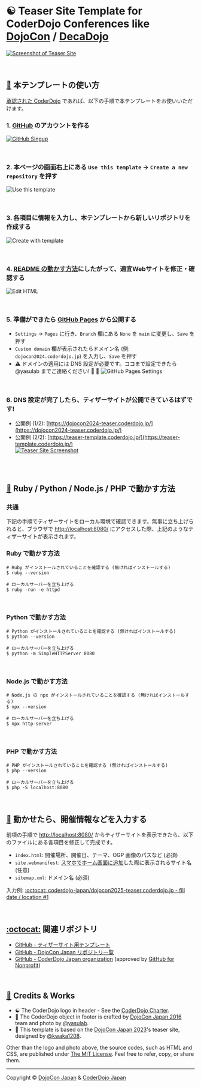 # :yin_yang: Teaser Site Template for CoderDojo Conferences like [DojoCon](https://dojocon.coderdojo.jp/) / [DecaDojo](https://decadojo.coderdojo.jp/)

[![Screenshot of Teaser Site](https://github.com/coderdojo-japan/teaser-template.coderdojo.jp/blob/main/img/readme-cover.gif?raw=true)](https://teaser-template.coderdojo.jp/)

<br>

<div id='howto'></div>

## [:beginner:](#howto) 本テンプレートの使い方

[承認された CoderDojo](https://coderdojo.jp/#dojos) であれば、以下の手順で本テンプレートをお使いいただけます。

### 1. [GitHub](https://github.co.jp/) のアカウントを作る
[![GitHub Singup](https://github.com/coderdojo-japan/teaser-template.coderdojo.jp/blob/main/img/readme-github.png?raw=true)](https://github.co.jp/)

<br>


### 2. 本ページの画面右上にある `Use this template` -> `Create a new repository` を押す
![Use this template](https://github.com/coderdojo-japan/teaser-template.coderdojo.jp/blob/main/img/readme-template.png?raw=true)

<br>


### 3. 各項目に情報を入力し、本テンプレートから新しいリポジトリを作成する
![Create with template](https://github.com/coderdojo-japan/teaser-template.coderdojo.jp/blob/main/img/readme-create.png?raw=true)

<br>


### 4. [README の動かす方法](#setup)にしたがって、適宜Webサイトを修正・確認する
![Edit HTML](https://github.com/coderdojo-japan/teaser-template.coderdojo.jp/blob/main/img/readme-edit.png?raw=true)

<br>


### 5. 準備ができたら [GitHub Pages](https://www.google.com/search?q=GitHub+Pages) から公開する
- `Settings` -> `Pages` に行き、`Branch` 欄にある `None` を `main` に変更し、`Save` を押す
- `Custom domain` 欄が表示されたらドメイン名 (例: `dojocon2024.coderdojo.jp`) を入力し、`Save` を押す
- :warning: ドメインの適用には DNS 設定が必要です。ココまで設定できたら @yasulab までご連絡ください! :email: :dash:
   ![GitHub Pages Settings](https://github.com/coderdojo-japan/teaser-template.coderdojo.jp/blob/main/img/readme-domain.png?raw=true)

<br>


### 6. DNS 設定が完了したら、ティザーサイトが公開できているはずです!
- 公開例 (1/2): [https://dojocon2024-teaser.coderdojo.jp/](https://dojocon2024-teaser.coderdojo.jp/)
- 公開例 (2/2): [https://teaser-template.coderdojo.jp/](https://teaser-template.coderdojo.jp/)  
  [![Teaser Site Screenshot](https://github.com/coderdojo-japan/teaser-template.coderdojo.jp/blob/main/img/readme-cover.gif?raw=true)](https://teaser-template.coderdojo.jp/)

<br>


<div id='setup'></div>

<br>

## [:wrench:](#setup) Ruby / Python / Node.js / PHP で動かす方法

### 共通

下記の手順でティザーサイトをローカル環境で確認できます。無事に立ち上げられると、ブラウザで [http://localhost:8080/](http://localhost:8080/) にアクセスした際、上記のようなティザーサイトが表示されます。

### Ruby で動かす方法

```shell
# Ruby がインストールされていることを確認する (無ければインストールする)
$ ruby --version

# ローカルサーバーを立ち上げる
$ ruby -run -e httpd
```

<br>


### Python で動かす方法

```shell
# Python がインストールされていることを確認する (無ければインストールする)
$ python --version

# ローカルサーバーを立ち上げる
$ python -m SimpleHTTPServer 8080
```

<br>


### Node.js で動かす方法

```shell
# Node.js の npx がインストールされていることを確認する (無ければインストールする)
$ npx --version

# ローカルサーバーを立ち上げる
$ npx http-server
```

<br>

### PHP で動かす方法

```shell
# PHP がインストールされていることを確認する (無ければインストールする)
$ php --version

# ローカルサーバーを立ち上げる
$ php -S localhost:8080
```


<div id='customize'></div>

<br>

## [:memo:](#customize) 動かせたら、開催情報などを入力する

前項の手順で [http://localhost:8080/](http://localhost:8080/) からティザーサイトを表示できたら、以下のファイルにある各項目を修正して完成です。

- `index.html`: 開催場所、開催日、テーマ、OGP 画像のパスなど (必須)
- `site.webmanifest`: [スマホでホーム画面に追加](https://www.google.com/search?q=スマホ+ホーム画面+追加)した際に表示されるサイト名 (任意)
- `sitemap.xml`: ドメイン名 (必須)

入力例: [:octocat: coderdojo-japan/dojocon2025-teaser.coderdojo.jp - fill date / location #1](https://github.com/coderdojo-japan/dojocon2025-teaser.coderdojo.jp/pull/1/files)



<div id='references'></div>

<br>

## [:octocat:](#references) 関連リポジトリ

- [GitHub - ティザーサイト用テンプレート](https://github.com/coderdojo-japan/teaser-template.coderdojo.jp)
- [GitHub - DojoCon Japan リポジトリ一覧](https://github.com/search?q=org%3Acoderdojo-japan%20dojocon&type=repositories)
- [GitHub - CoderDojo Japan organization](https://github.com/coderdojo-japan) (approved by [GitHub for Nonprofit](https://news.coderdojo.jp/2019/08/29/github-for-nonprofit/))

<br>

<div id='license'></div>

## [:handshake:](#license) Credits & Works

- :yin_yang: The CoderDojo logo in header - See the [CoderDojo Charter](https://coderdojo.jp/charter).
- :camera_flash: The CoderDojo object in footer is crafted by [DojoCon Japan 2016](https://dojocon2016.coderdojo.jp/) team and photo by [@yasulab](https://github.com/yasulab).
- :art: This template is based on the [DojoCon Japan 2023](https://dojocon2023.coderdojo.jp/)'s teaser site, designed by [@kwaka1208](https://github.com/kwaka1208).

Other than the logo and photo above, the source codes, such as HTML and CSS, are published under [The MIT License](https://github.com/coderdojo-japan/teaser-template.coderdojo.jp/blob/main/LICENSE.md). Feel free to refer, copy, or share them.

-----

Copyright ©  [DojoCon Japan](https://dojocon.coderdojo.jp/) & [CoderDojo Japan](https://github.com/coderdojo-japan)
